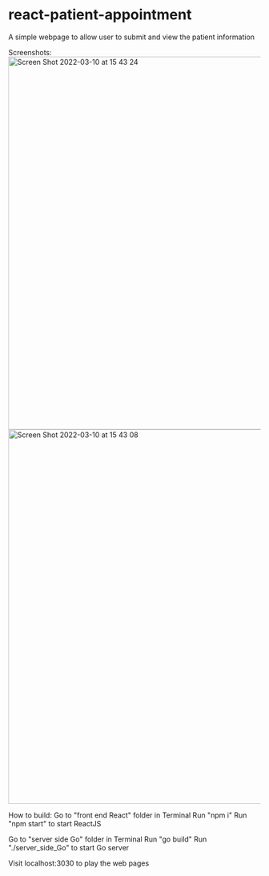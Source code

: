 # react-patient-appointment

A simple webpage to allow user to submit and view the patient information

Screenshots:
<img width="745" alt="Screen Shot 2022-03-10 at 15 43 24" src="https://user-images.githubusercontent.com/3382598/157776033-42a78554-5006-424d-9365-e81877c58950.png">
<img width="748" alt="Screen Shot 2022-03-10 at 15 43 08" src="https://user-images.githubusercontent.com/3382598/157776037-66e90478-924d-444f-b8b2-cb7268263fd0.png">


How to build:
Go to "front end React" folder in Terminal
Run "npm i"
Run "npm start" to start ReactJS

Go to "server side Go" folder in Terminal
Run "go build"
Run "./server_side_Go" to start Go server

Visit localhost:3030 to play the web pages
